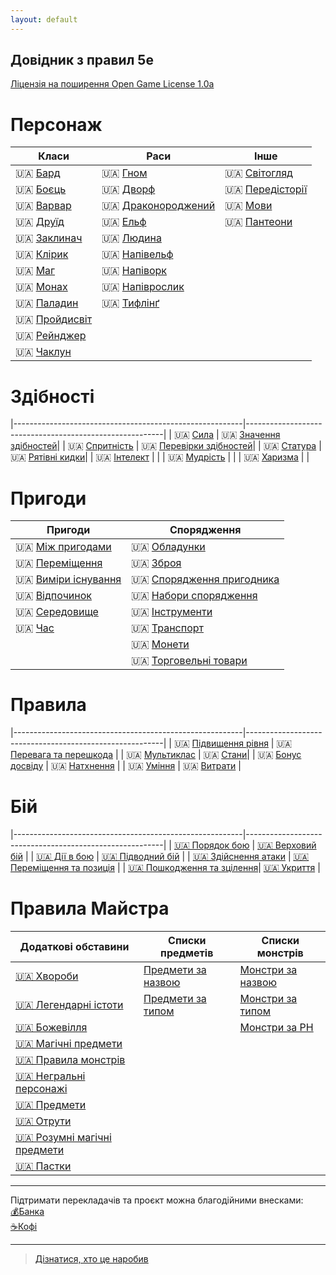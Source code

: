 ```yaml
---
layout: default
---
```



## Довідник з правил 5e
 [Ліцензія на поширення Open Game License  1.0a ](./license.md) 


# Персонаж

| Класи                                         | Раси                                                |Інше
|-----------------------------------------------|-----------------------------------------------------|----------------------------------------------|
| 🇺🇦 [Бард](./character/classes/bard.md)        | 🇺🇦 [Гном](./character/races/gnome.md)                | 🇺🇦 [Світогляд](./character/alignment.md)     |
| 🇺🇦 [Боєць](./character/classes/fighter.md)    | 🇺🇦 [Дворф](./character/races/dwarf.md)               | 🇺🇦 [Передісторії](./character/backgrounds.md)|   
| 🇺🇦 [Варвар](./character/classes/barbarian.md) | 🇺🇦 [Драконороджений](./character/races/dragonborn.md)| 🇺🇦 [Мови](./character/languages.md)          |
| 🇺🇦 [Друїд](./character/classes/druid.md)      | 🇺🇦 [Ельф](./character/races/elf.md)                  | 🇺🇦 [Пантеони](./character/fantasy-historical_pantheons.md)  |
| 🇺🇦 [Заклинач](./character/classes/sorcerer.md)| 🇺🇦 [Людина](./character/races/human.md)              | |
| 🇺🇦 [Клірик](./character/classes/cleric.md)    | 🇺🇦 [Напівельф](./character/races/half-elf.md)        | |
| 🇺🇦 [Маг](./character/classes/wizard.md)       | 🇺🇦 [Напіворк](./character/races/half-orc.md)         | |
| 🇺🇦 [Монах](./character/classes/monk.md)       | 🇺🇦 [Напіврослик](./character/races/halfling.md)      | |
| 🇺🇦 [Паладин](./character/classes/paladin.md)  | 🇺🇦 [Тифлінґ](./character/races/tiefling.md)          | |
| 🇺🇦 [Пройдисвіт](./character/classes/rogue.md) | | |
| 🇺🇦 [Рейнджер](./character/classes/ranger.md)  | | |
| 🇺🇦 [Чаклун](./character/classes/warlock.md)   | | |

# Здібності

|---------------------------------------------------------|---------------------------------------------------------|
| 🇺🇦 [Сила](./rules/abilities/strength.md)             | 🇺🇦 [Значення здібностей](./rules/abilities/ability_scores.md)|
| 🇺🇦 [Спритність](./rules/abilities/dexterity.md)      | 🇺🇦 [Перевірки здібностей](./rules/abilities/ability_checks.md)|
| 🇺🇦 [Статура](./rules/abilities/constitution.md)      | 🇺🇦 [Рятівні кидки](./rules/abilities/saving_throws.md)|
| 🇺🇦 [Інтелект](./rules/abilities/intelligence.md)     | |
| 🇺🇦 [Мудрість](./rules/abilities/wisdom.md)           | |
| 🇺🇦 [Харизма](./rules/abilities/charisma.md)          | |

# Пригоди

| Пригоди                                                 | Спорядження                                             |
|---------------------------------------------------------|---------------------------------------------------------|
| 🇺🇦 [Між пригодами](./adventuring/between_adventures.md)    | 🇺🇦 [Обладунки](./adventuring/equipment/armor.md)      |
| 🇺🇦 [Переміщення](./adventuring/movement.md)                | 🇺🇦 [Зброя](./adventuring/equipment/weapons.md)        |         
| 🇺🇦 [Виміри існування](./adventuring/planes_of_existence.md)| 🇺🇦 [Спорядження пригодника](./adventuring/equipment/adventuring_gear.md)|
| 🇺🇦 [Відпочинок](./adventuring/resting.md)                  | 🇺🇦 [Набори спорядження](./adventuring/equipment/equipment_packs.md)     |
| 🇺🇦 [Середовище](./adventuring/the_environment.md)          | 🇺🇦 [Інструменти](./adventuring/equipment/tools.md)                      |
| 🇺🇦 [Час](./adventuring/time.md)                            | 🇺🇦 [Транспорт](./adventuring/equipment/mounts_and_vehicles.md)          |
|                                                            | 🇺🇦 [Монети](./adventuring/equipment/coins.md)                           |
|                                                            | 🇺🇦 [Торговельні товари](./adventuring/equipment/trade_goods.md)         |      

# Правила

|---------------------------------------------------------|---------------------------------------------------------|
| 🇺🇦 [Підвищення рівня](./rules/leveling_up.md)           | 🇺🇦 [Перевага та перешкода](/rules/advantage_and_disadvantage.md) |
| 🇺🇦 [Мультиклас](./rules/multiclassing.md)               | 🇺🇦 [Стани](/rules/conditions.md)|
| 🇺🇦 [Бонус досвіду](./rules/proficiency_bonus.md)        | 🇺🇦 [Натхнення](./rules/inspiration.md)  |
| 🇺🇦 [Уміння](/rules/feats.md)                            | 🇺🇦 [Витрати](/rules/expenses.md) |

# Бій

|---------------------------------------------------------|---------------------------------------------------------|
| [🇺🇦 Порядок бою](./combat/order_of_combat.md)               | [🇺🇦 Верховий бій](./combat/mounted_combat.md)       |
| [🇺🇦 Дії в бою](./combat/actions_in_combat.md)               | [🇺🇦 Підводний бій](./combat/underwater_combat.md)              |
| [🇺🇦 Здійснення атаки](./combat/making_an_attack.md)         | [🇺🇦 Переміщення та позиція](./combat/movement_and_position.md) |
| [🇺🇦 Пошкодження та зцілення](./combat/damage_and_healing.md)| [🇺🇦 Укриття](./combat/cover.md)                                |

# Правила Майстра

| Додаткові обставини                            | Списки предметів                       | Списки монстрів                                   |
|------------------------------------------------|----------------------------------------|---------------------------------------------------|
| [🇺🇦 Хвороби](./gamemaster_rules/diseases.md)   | [Предмети за назвою](./gamemaster_rules/magic_item_indexes/) | [Монстри за назвою](./gamemaster_rules/monster_indexes/monsters_by_name.md) |
| [🇺🇦 Легендарні істоти](./gamemaster_rules/legendary_creatures.md)| [Предмети за типом](./gamemaster_rules/magic_item_indexes/) | [Монстри за типом](./gamemaster_rules/monster_indexes/monsters_by_type.md) |
| [🇺🇦 Божевілля](./gamemaster_rules/madness.md)     |                                        | [Монстри за РН](./gamemaster_rules/monster_indexes/monsters_by_cr.md)     |
| [🇺🇦 Магічні предмети](./gamemaster_rules/magic_items.md)|                                  |                                                   |
| [🇺🇦 Правила монстрів](./gamemaster_rules/monster_rules.md) |                               |                                                   |
| [🇺🇦 Негральні персонажі](./gamemaster_rules/nonplayer_characters.md)|                       |                                                   |
| [🇺🇦 Предмети](./gamemaster_rules/objects.md)      |                                        |                                                   |
| [🇺🇦 Отрути](./gamemaster_rules/poisons.md)        |                                        |                                                   |
| [🇺🇦 Розумні магічні предмети](./gamemaster_rules/sentient_magical_items.md)|                 |                                                   |
| [🇺🇦 Пастки](./gamemaster_rules/traps.md)          |                                        |                                                   |


- - -
Підтримати перекладачів та проєкт можна благодійними внесками:  
[💰Банка](https://send.monobank.ua/jar/47imS3PG8n)  
[☕️Кофі](https://ko-fi.com/inrium)  
- - -

> [Дізнатися, хто це наробив](./credits.md)  
